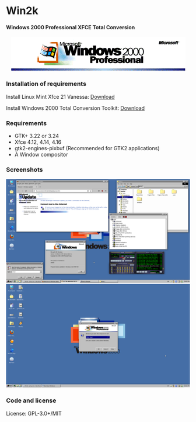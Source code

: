 # Win2k
#### Windows 2000 Professional XFCE Total Conversion

<p align="center">
<img src="logo.png" alt="Icon"/>
</p>



### Installation of requirements
Install Linux Mint Xfce 21 Vanessa: <a href="https://linuxmint.com/edition.php?id=301">Download</a>

Install Windows 2000 Total Conversion Toolkit: <a href="https://archive.org/details/win-2k_202412">Download</a>



### Requirements

- GTK+ 3.22 or 3.24
- Xfce 4.12, 4.14, 4.16
- gtk2-engines-pixbuf (Recommended for GTK2 applications)
- A Window compositor

### Screenshots
<img src="d12.png" alt="Icon"/>
<img src="d22.png" alt="Icon"/>

### Code and license
License: GPL-3.0+/MIT
